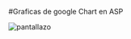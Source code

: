 #Graficas de google Chart en ASP 

![pantallazo](https://cloud.githubusercontent.com/assets/8531579/7370973/6c9f49e4-ed83-11e4-8e23-b22d09408232.jpg)
